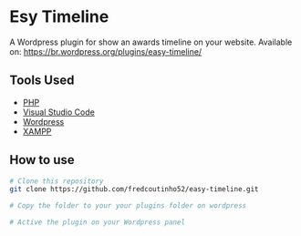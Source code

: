 # Esy Timeline

A Wordpress plugin for show an awards timeline on your website. Available on: https://br.wordpress.org/plugins/easy-timeline/

## Tools Used

* [PHP](https://www.php.net/)
* [Visual Studio Code](https://code.visualstudio.com/)
* [Wordpress](https://br.wordpress.org/)
* [XAMPP](https://www.apachefriends.org/pt_br/index.html)

## How to use

```bash
# Clone this repository
git clone https://github.com/fredcoutinho52/easy-timeline.git

# Copy the folder to your your plugins folder on wordpress

# Active the plugin on your Wordpress panel
```